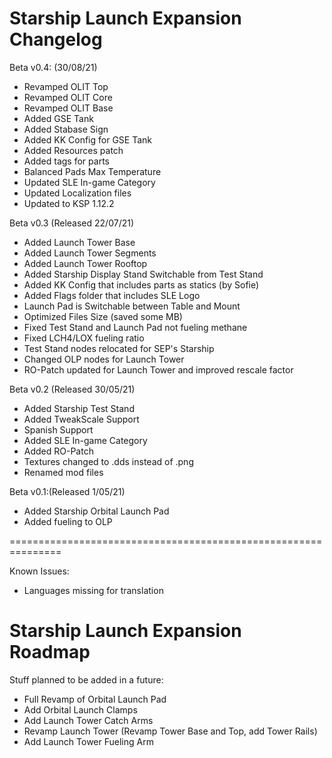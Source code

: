 Starship Launch Expansion Changelog
================================================================
Beta v0.4: (30/08/21)
- Revamped OLIT Top
- Revamped OLIT Core
- Revamped OLIT Base
- Added GSE Tank
- Added Stabase Sign
- Added KK Config for GSE Tank
- Added Resources patch
- Added tags for parts
- Balanced Pads Max Temperature
- Updated SLE In-game Category
- Updated Localization files
- Updated to KSP 1.12.2

Beta v0.3 (Released 22/07/21)
- Added Launch Tower Base
- Added Launch Tower Segments
- Added Launch Tower Rooftop
- Added Starship Display Stand Switchable from Test Stand
- Added KK Config that includes parts as statics (by Sofie)
- Added Flags folder that includes SLE Logo
- Launch Pad is Switchable between Table and Mount
- Optimized Files Size (saved some MB)
- Fixed Test Stand and Launch Pad not fueling methane
- Fixed LCH4/LOX fueling ratio
- Test Stand nodes relocated for SEP's Starship
- Changed OLP nodes for Launch Tower
- RO-Patch updated for Launch Tower and improved rescale factor

Beta v0.2 (Released 30/05/21)
- Added Starship Test Stand
- Added TweakScale Support
- Spanish Support
- Added SLE In-game Category
- Added RO-Patch
- Textures changed to .dds instead of .png
- Renamed mod files

Beta v0.1:(Released 1/05/21)
- Added Starship Orbital Launch Pad
- Added fueling to OLP

===============================================================

Known Issues:
- Languages missing for translation


Starship Launch Expansion Roadmap
================================================================
Stuff planned to be added in a future:
- Full Revamp of Orbital Launch Pad
- Add Orbital Launch Clamps
- Add Launch Tower Catch Arms
- Revamp Launch Tower (Revamp Tower Base and Top, add Tower Rails)
- Add Launch Tower Fueling Arm


